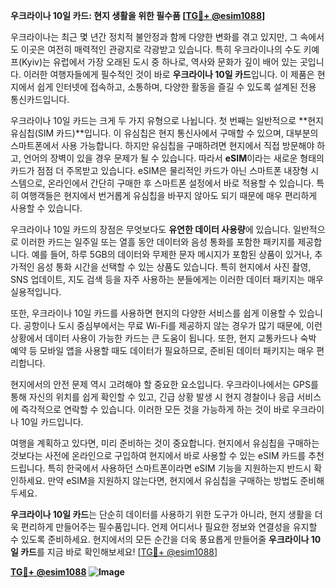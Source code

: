 **우크라이나 10일 카드: 현지 생활을 위한 필수품 [[TG💪+ @esim1088](https://t.me/s/esim1088)]**

우크라이나는 최근 몇 년간 정치적 불안정과 함께 다양한 변화를 겪고 있지만, 그 속에서도 이곳은 여전히 매력적인 관광지로 각광받고 있습니다. 특히 우크라이나의 수도 키예프(Kyiv)는 유럽에서 가장 오래된 도시 중 하나로, 역사와 문화가 깊이 배어 있는 곳입니다. 이러한 여행자들에게 필수적인 것이 바로 **우크라이나 10일 카드**입니다. 이 제품은 현지에서 쉽게 인터넷에 접속하고, 소통하며, 다양한 활동을 즐길 수 있도록 설계된 전용 통신카드입니다.

우크라이나 10일 카드는 크게 두 가지 유형으로 나뉩니다. 첫 번째는 일반적으로 **현지 유심칩(SIM 카드)**입니다. 이 유심칩은 현지 통신사에서 구매할 수 있으며, 대부분의 스마트폰에서 사용 가능합니다. 하지만 유심칩을 구매하려면 현지에서 직접 방문해야 하고, 언어의 장벽이 있을 경우 문제가 될 수 있습니다. 따라서 **eSIM**이라는 새로운 형태의 카드가 점점 더 주목받고 있습니다. eSIM은 물리적인 카드가 아닌 스마트폰 내장형 시스템으로, 온라인에서 간단히 구매한 후 스마트폰 설정에서 바로 적용할 수 있습니다. 특히 여행객들은 현지에서 번거롭게 유심칩을 바꾸지 않아도 되기 때문에 매우 편리하게 사용할 수 있습니다.

우크라이나 10일 카드의 장점은 무엇보다도 **유연한 데이터 사용량**에 있습니다. 일반적으로 이러한 카드는 일주일 또는 열흘 동안 데이터와 음성 통화를 포함한 패키지를 제공합니다. 예를 들어, 하루 5GB의 데이터와 무제한 문자 메시지가 포함된 상품이 있거나, 추가적인 음성 통화 시간을 선택할 수 있는 상품도 있습니다. 특히 현지에서 사진 촬영, SNS 업데이트, 지도 검색 등을 자주 사용하는 분들에게는 이러한 데이터 패키지는 매우 실용적입니다.

또한, 우크라이나 10일 카드를 사용하면 현지의 다양한 서비스를 쉽게 이용할 수 있습니다. 공항이나 도시 중심부에서는 무료 Wi-Fi를 제공하지 않는 경우가 많기 때문에, 이런 상황에서 데이터 사용이 가능한 카드는 큰 도움이 됩니다. 또한, 현지 교통카드나 숙박 예약 등 모바일 앱을 사용할 때도 데이터가 필요하므로, 준비된 데이터 패키지는 매우 편리합니다.

현지에서의 안전 문제 역시 고려해야 할 중요한 요소입니다. 우크라이나에서는 GPS를 통해 자신의 위치를 쉽게 확인할 수 있고, 긴급 상황 발생 시 현지 경찰이나 응급 서비스에 즉각적으로 연락할 수 있습니다. 이러한 모든 것을 가능하게 하는 것이 바로 우크라이나 10일 카드입니다.

여행을 계획하고 있다면, 미리 준비하는 것이 중요합니다. 현지에서 유심칩을 구매하는 것보다는 사전에 온라인으로 구입하여 현지에서 바로 사용할 수 있는 eSIM 카드를 추천드립니다. 특히 한국에서 사용하던 스마트폰이라면 eSIM 기능을 지원하는지 반드시 확인하세요. 만약 eSIM을 지원하지 않는다면, 현지에서 유심칩을 구매하는 방법도 준비해두세요.

**우크라이나 10일 카드**는 단순히 데이터를 사용하기 위한 도구가 아니라, 현지 생활을 더욱 편리하게 만들어주는 필수품입니다. 언제 어디서나 필요한 정보와 연결성을 유지할 수 있도록 준비하세요. 현지에서의 모든 순간을 더욱 풍요롭게 만들어줄 **우크라이나 10일 카드**를 지금 바로 확인해보세요! [[TG💪+ @esim1088](https://t.me/s/esim1088)]

**[TG💪+ @esim1088](https://t.me/s/esim1088) ![Image](https://i.postimg.cc/Y0z9fWf4/image.png)**